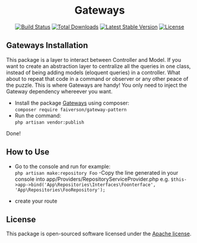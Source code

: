 <h1 align="center">Gateways</h1>
<p align="center">
<a href="https://travis-ci.org/faiverson/gateways"><img src="https://travis-ci.org/laravel/framework.svg" alt="Build Status"></a>
<a href="https://packagist.org/packages/faiverson/gateway-pattern"><img src="https://poser.pugx.org/faiverson/gateway-pattern/d/total.svg" alt="Total Downloads"></a>
<a href="https://packagist.org/packages/faiverson/gateway-pattern"><img src="https://poser.pugx.org/faiverson/gateway-pattern/v/stable.svg" alt="Latest Stable Version"></a>
<a href="https://packagist.org/packages/faiverson/gateway-pattern"><img src="https://poser.pugx.org/faiverson/gateway-pattern/license.svg" alt="License"></a>
</p>

## Gateways Installation

This package is a layer to interact between Controller and Model. If you want to create an abstraction layer to centralize all the queries in one class, instead of being adding models (eloquent queries) in a controller.
What about to repeat that code in a command or observer or any other peace of the puzzle. This is where Gateways are handy!
You only need to inject the Gateway dependency whereever you want.

- Install the package [Gateways](https://github.com/faiverson/gateways) using composer:<br> 
`composer require faiverson/gateway-pattern`
- Run the command: <br>
`php artisan vendor:publish`

Done!

## How to Use
- Go to the console and run for example: <br>
`php artisan make:repository Foo`
-Copy the line generated in your console into app/Providers/RepositoryServiceProvider.php
e.g. `$this->app->bind('App\Repositories\Interfaces\Foonterface', 'App\Repositories\FooRepository');
`

- create your route
## License

This package is open-sourced software licensed under the [Apache license](https://www.apache.org/licenses/LICENSE-2.0).

